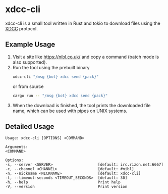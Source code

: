 # xdcc-cli 

xdcc-cli is a small tool written in Rust and tokio to download files using the [XDCC](https://en.wikipedia.org/wiki/XDCC) protocol.

## Example Usage

1. Visit a site like https://nibl.co.uk/ and copy a command (batch mode is also supported).
2. Run the tool using the prebuilt binary
   ```bash
   xdcc-cli "/msg {bot} xdcc send {pack}"
   ```
   or from source
   ```bash
   cargo run -- "/msg {bot} xdcc send {pack}"
   ```
3. When the download is finished, the tool prints the downloaded file name, which can be used with pipes on UNIX systems. 

## Detailed Usage
```
Usage: xdcc-cli [OPTIONS] <COMMAND>

Arguments:
<COMMAND>

Options:
-s, --server <SERVER>                    [default: irc.rizon.net:6667]
-c, --channel <CHANNEL>                  [default: #nibl]
-n, --nickname <NICKNAME>                [default: xdcc-cli]
-t, --timeout-seconds <TIMEOUT_SECONDS>  [default: 30]
-h, --help                               Print help
-V, --version                            Print version
```
